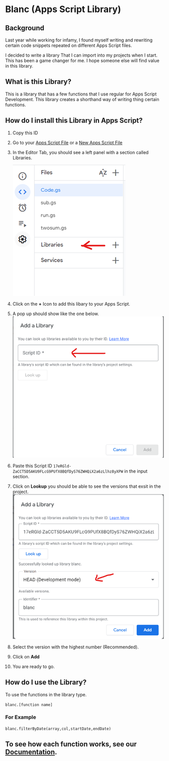 # Blanc (Apps Script Library)

## Background

Last year while working for infamy, I found myself writing and rewriting certain code snippets repeated on different Apps Script files. 

I decided to write a library That I can import into my projects when I start. This has been a game changer for me. I hope someone else will find value in this library.

## What is this Library?

This is a library that has a few functions that I use regular for Apps Script Development. This library creates a shorthand way of writing thing certain functions.

## How do I install this Library in Apps Script?

1. Copy this ID 
2. Go to your [Apps Script File](https://script.google.com/home) or a [New Apps Script File](https://script.new)
3. In the Editor Tab, you should see a left panel with a section called Libraries.
   
    ![library Section](library_pic.png)

4. Click on the **+** Icon to add this libary to your Apps Script.
5. A pop up should show like the one below.
![Pop UP Section](paste_scipt_ID.png)

6. Paste this Script ID `17eRGld-ZaCCT5D5AKU9FLcG9PUfX8BQfDyS76ZWHQiX2a6zLlhz8yXPW` in the input section.
7. Click on **Lookup** you should be able to see the versions that exsit in the project.
   ![Lookup Result](lookup_result.png)

8. Select the version with the highest number (Recommended).
9. Click on **Add**
10. You are ready to go.

## How do I use the Library?

To use the functions in the library type.

`blanc.[function name]`

### For Example

`blanc.filterByDate(array,col,startDate,endDate)`

## To see how each function works, see our [Documentation](https://github.com/Hemephelus/blanc/blob/main/Documentation.md).




    


